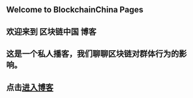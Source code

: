 ## Welcome to BlockchainChina Pages
## 欢迎来到 区块链中国 博客
## 这是一个私人播客，我们聊聊区块链对群体行为的影响。
## 点击[进入博客](http://blog.csdn.net/blockchainchina) 


